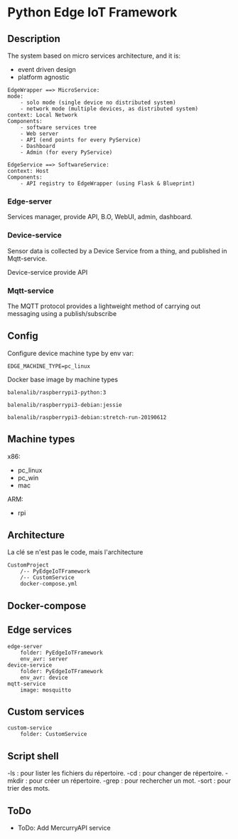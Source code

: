 # Python Edge IoT Framework

## Description

The system based on micro services architecture, and it is:
- event driven design
- platform agnostic

```
EdgeWrapper ==> MicroService:
mode:
    - solo mode (single device no distributed system)
    - network mode (multiple devices, as distributed system)
context: Local Network
Components:
    - software services tree
    - Web server
    - API (end points for every PyService)
    - Dashboard
    - Admin (for every PyService)

EdgeService ==> SoftwareService:
context: Host
Components:
    - API registry to EdgeWrapper (using Flask & Blueprint)
```

### Edge-server
Services manager, provide API, B.O, WebUI, admin, dashboard.

### Device-service
Sensor data is collected by a Device Service from a thing, and published in Mqtt-service.

Device-service provide API

### Mqtt-service
The MQTT protocol provides a lightweight method of carrying out messaging using a publish/subscribe

## Config

Configure device machine type by env var:

`EDGE_MACHINE_TYPE=pc_linux`

Docker base image by machine types

`balenalib/raspberrypi3-python:3`

`balenalib/raspberrypi3-debian:jessie`

`balenalib/raspberrypi3-debian:stretch-run-20190612`

## Machine types

x86:
- pc_linux
- pc_win
- mac

ARM:
- rpi

## Architecture

La clé se n'est pas le code, mais l'architecture

```
CustomProject
    /-- PyEdgeIoTFramework
    /-- CustomService
    docker-compose.yml
```

## Docker-compose

## Edge services

```
edge-server
    folder: PyEdgeIoTFramework
    env_avr: server
device-service
    folder: PyEdgeIoTFramework
    env_avr: device
mqtt-service
    image: mosquitto
```
## Custom services

```
custom-service
    folder: CustomService
```
## Script shell

-ls : pour lister les fichiers du répertoire.
-cd : pour changer de répertoire.
-mkdir : pour créer un répertoire.
-grep : pour rechercher un mot.
-sort : pour trier des mots.

## ToDo
- ToDo: Add MercurryAPI service